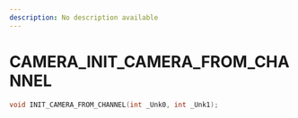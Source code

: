 ```yaml
---
description: No description available 
---
```


# CAMERA\_INIT_CAMERA_FROM_CHANNEL

```cpp
void INIT_CAMERA_FROM_CHANNEL(int _Unk0, int _Unk1);
```